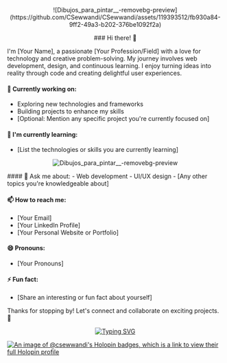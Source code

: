 <p align="center"> 
![Dibujos_para_pintar__-removebg-preview](https://github.com/CSewwandi/CSewwandi/assets/119393512/fb930a84-9ff2-49a3-b202-376be1092f2a)
</p>

<p align="center">### Hi there! 👋

I'm [Your Name], a passionate [Your Profession/Field] with a love for technology and creative problem-solving. My journey involves web development, design, and continuous learning. I enjoy turning ideas into reality through code and creating delightful user experiences.

#### 🔭 Currently working on:
- Exploring new technologies and frameworks
- Building projects to enhance my skills
- [Optional: Mention any specific project you're currently focused on]

#### 🌱 I'm currently learning:
- [List the technologies or skills you are currently learning]
<p align="center">
  <img src="https://github.com/CSewwandi/CSewwandi/raw/main/assets/119393512/8914fa57-8bc1-4b4b-b58d-f93dd0ff7b4a.png" alt="Dibujos_para_pintar__-removebg-preview">
</p>
#### 💬 Ask me about:
- Web development
- UI/UX design
- [Any other topics you're knowledgeable about]

#### 📫 How to reach me:
- [Your Email]
- [Your LinkedIn Profile]
- [Your Personal Website or Portfolio]

#### 😄 Pronouns:
- [Your Pronouns]

#### ⚡ Fun fact:
- [Share an interesting or fun fact about yourself]

Thanks for stopping by! Let's connect and collaborate on exciting projects. 🚀
</p>





<p align="center">
  <a href="https://git.io/typing-svg">
    <img src="https://readme-typing-svg.demolab.com?font=Fira+Code&pause=1000&color=D556F7&background=EB4CFF00&center=true&vCenter=true&random=false&width=435&lines=++++++++++++++++++++HI!!+%F0%9F%91%8B+Im+Sewwandi+Kariyapperuma+%F0%9F%91%A7;+%E2%9D%A4%EF%B8%8FLove+web+Developing+and+Designing+!!;++++++++++++++++++++%F0%9F%91%A9%E2%80%8D%F0%9F%92%BB+Im+Learning+and+Exploring+Here+!!;++++++++++++++++++++%F0%9F%93%B1%F0%9F%8C%9FLets+connect+and+collaborate+On+!!" alt="Typing SVG">
  </a>
</p>







[![An image of @csewwandi's Holopin badges, which is a link to view their full Holopin profile](https://holopin.me/csewwandi)](https://holopin.io/@csewwandi)

